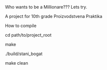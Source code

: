 Who wants to be a Millionare???
Lets try.

A project for 10th grade Proizvodstvena Praktika

How to compile

cd path/to/project_root

make

./build/stani_bogat 

make clean


